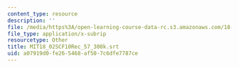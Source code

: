 ```yaml
---
content_type: resource
description: ''
file: /media/https%3A/open-learning-course-data-rc.s3.amazonaws.com/18-02sc-multivariable-calculus-fall-2010/a07919d0fe265468af507c6dfe7787ce_MIT18_02SCF10Rec_57_300k.vtt
file_type: application/x-subrip
resourcetype: Other
title: MIT18_02SCF10Rec_57_300k.srt
uid: a07919d0-fe26-5468-af50-7c6dfe7787ce
---
```

